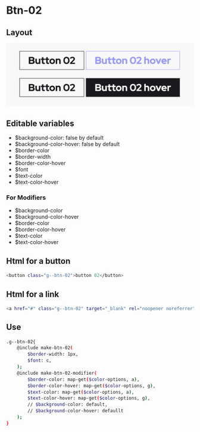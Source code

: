 # Btn-02

## Layout

![alt text][btn-02]

[btn-02]: /src/img/global-components/btn/g--btn-02.png

## Editable variables

- $background-color: false by default
- $background-color-hover: false by default
- $border-color
- $border-width
- $border-color-hover
- $font
- $text-color
- $text-color-hover

### For Modifiers

- $background-color
- $background-color-hover
- $border-color
- $border-color-hover
- $text-color
- $text-color-hover

## Html for a button

```sh
<button class="g--btn-02">button 02</button>
```

## Html for a link

```sh
<a href="#" class="g--btn-02" target="_blank" rel="noopener noreferrer">button 02</a>
```

## Use

```sh
.g--btn-02{
    @include make-btn-02(
        $border-width: 1px,
        $font: c,
    );
    @include make-btn-02-modifier(
        $border-color: map-get($color-options, a),
        $border-color-hover: map-get($color-options, g),
        $text-color: map-get($color-options, a),
        $text-color-hover: map-get($color-options, g),
        // $background-color: default,
        // $background-color-hover: defaullt
    );
}
```
